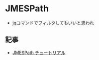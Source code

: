 # JMESPath


- jqコマンドでフィルタしてもいいと思われ

## 記事

- [JMESPath チュートリアル](https://dev.classmethod.jp/articles/jmespath-tutorial/)
